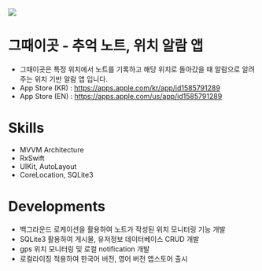 <img src="https://img1.daumcdn.net/thumb/R1280x0/?scode=mtistory2&fname=https%3A%2F%2Fblog.kakaocdn.net%2Fdn%2FcsQXcv%2FbtsKplZZc2j%2FN9Fzpc5f75hV4ibOgxYe90%2Fimg.png">

# 그때이곳 - 추억 노트, 위치 알람 앱
- 그때이곳은 특정 위치에서 노트를 기록하고 해당 위치로 돌아갔을 때 알람으로 알려주는 위치 기반 알람 앱 입니다.
- App Store (KR) : https://apps.apple.com/kr/app/id1585791289 
- App Store (EN) : https://apps.apple.com/us/app/id1585791289

# Skills
- MVVM Architecture
- RxSwift
- UIKit, AutoLayout
- CoreLocation, SQLite3

# Developments
- 백그라운드 로케이션을 활용하여 노트가 작성된 위치 모니터링 기능 개발
- SQLite3 활용하여 게시물, 유저정보 데이터베이스 CRUD 개발
- gps 위치 모니터링 및 로컬 notification 개발
- 로컬라이징 적용하여 한국어 버전, 영어 버전 앱스토어 출시
